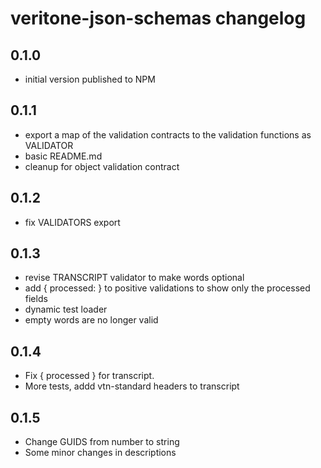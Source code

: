 # veritone-json-schemas changelog

## 0.1.0
* initial version published to NPM

## 0.1.1
* export a map of the validation contracts to the validation functions as VALIDATOR
* basic README.md
* cleanup for object validation contract

## 0.1.2
* fix VALIDATORS export

## 0.1.3
* revise TRANSCRIPT validator to make words optional
* add { processed: } to positive validations to show only the processed fields
* dynamic test loader
* empty words are no longer valid

## 0.1.4
* Fix { processed } for transcript.
* More tests, addd vtn-standard headers to transcript

## 0.1.5
* Change GUIDS from number to string
* Some minor changes in descriptions

